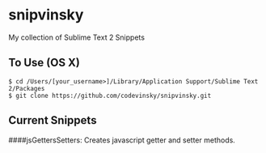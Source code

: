 snipvinsky
===========

My collection of Sublime Text 2 Snippets

To Use (OS X)
---
	$ cd /Users/[your_username>]/Library/Application Support/Sublime Text 2/Packages
	$ git clone https://github.com/codevinsky/snipvinsky.git
	

Current Snippets
--
####jsGettersSetters:
Creates javascript getter and setter methods.

